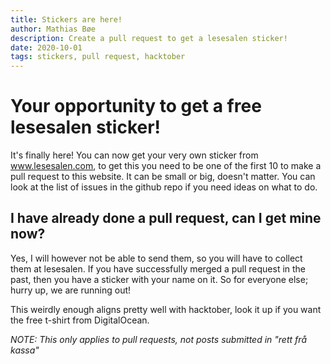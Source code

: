 ```yaml
---
title: Stickers are here!
author: Mathias Bøe
description: Create a pull request to get a lesesalen sticker!
date: 2020-10-01
tags: stickers, pull request, hacktober
---
```


# Your opportunity to get a free lesesalen sticker!

It's finally here! You can now get your very own sticker from www.lesesalen.com, to get this you need to be one of the first 10 to make a pull request to this website. It can be small or big, doesn't matter. You can look at the list of issues in the github repo if you need ideas on what to do.

## I have already done a pull request, can I get mine now?

Yes, I will however not be able to send them, so you will have to collect them at lesesalen. If you have successfully merged a pull request in the past, then you have a sticker with your name on it. So for everyone else; hurry up, we are running out!

This weirdly enough aligns pretty well with hacktober, look it up if you want the free t-shirt from DigitalOcean.

_NOTE: This only applies to pull requests, not posts submitted in "rett frå kassa"_

